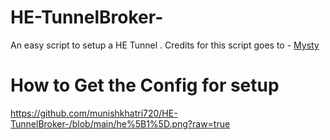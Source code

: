 # HE-TunnelBroker-
An easy script to setup a HE Tunnel .
Credits for this script goes to - [Mysty](https://github.com/EvieePy)

# How to Get the Config for setup
https://github.com/munishkhatri720/HE-TunnelBroker-/blob/main/he%5B1%5D.png?raw=true
